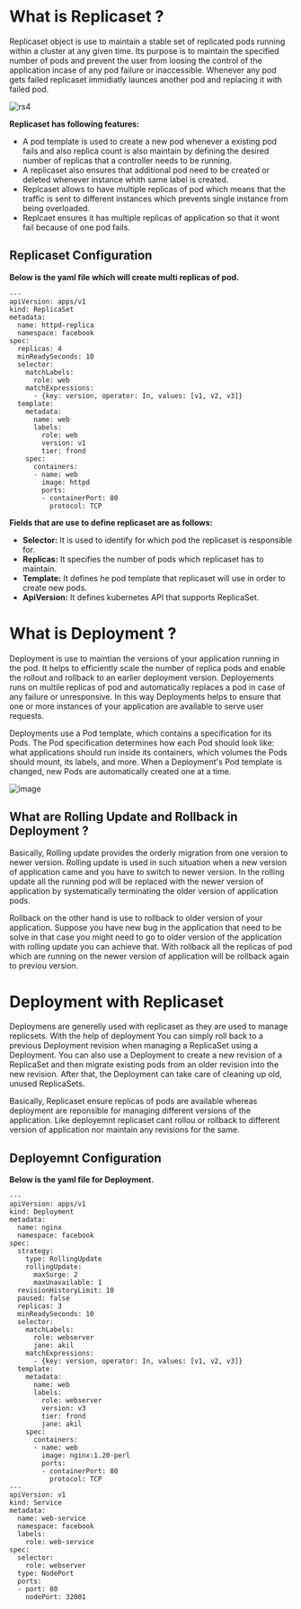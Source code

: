 # What is Replicaset ?

Replicaset object is use to maintain a stable set of replicated pods running within a cluster at any given time. Its purpose is to maintain the specified number of pods and prevent the user from loosing the control of the application incase of any pod failure or inaccessible. Whenever any pod gets failed replicaset immidiatly launces another pod and replacing it with failed pod.

![rs4](https://user-images.githubusercontent.com/69069614/197024265-d1a65708-af00-41ba-958c-10fadf672fe7.png)

**Replicaset has following features:**
- A pod template is used to create a new pod whenever a existing pod fails and also replica count is also maintain by defining the desired number of replicas that a controller needs to be running.
- A replicaset also ensures that additional pod need to be created or deleted whenever instance whith same label is created.
- Replcaset allows to have multiple replicas of pod which means that the traffic is sent to different instances which prevents single instance from being overloaded.
- Replcaet ensures it has multiple replicas of application so that it wont fail because of one pod fails.

## Replicaset Configuration

**Below is the yaml file which will create multi replicas of pod.**

```
---
apiVersion: apps/v1
kind: ReplicaSet
metadata:
  name: httpd-replica
  namespace: facebook
spec:
  replicas: 4
  minReadySeconds: 10
  selector:
    matchLabels:
      role: web
    matchExpressions:
      - {key: version, operator: In, values: [v1, v2, v3]}
  template:
    metadata:
      name: web
      labels:
        role: web
        version: v1
        tier: frond
    spec:
      containers:
      - name: web
        image: httpd
        ports:
        - containerPort: 80
          protocol: TCP
```

**Fields that are use to define replicaset are as follows:**

- **Selector:** It is used to identify for which pod the replicaset is responsible for.
- **Replicas:** It specifies the number of pods which replicaset has to maintain.
- **Template:** It defines he pod template that replicaset will use in order to create new pods.
- **ApiVersion:** It defines kubernetes API that supports ReplicaSet.

# What is Deployment ?
Deployment is use to maintian the versions of your application running in the pod. It helps to efficiently scale the number of replica pods and enable the rollout and rollback to an earlier deployment version. Deployements runs on multile replicas of pod and automatically replaces a pod in case of any failure or unresponsive. In this way Deployments helps to ensure that one or more instances of your application are available to serve user requests. 

Deployments use a Pod template, which contains a specification for its Pods. The Pod specification determines how each Pod should look like: what applications should run inside its containers, which volumes the Pods should mount, its labels, and more. When a Deployment's Pod template is changed, new Pods are automatically created one at a time.

![image](https://user-images.githubusercontent.com/69069614/197216181-fb953a23-60f9-4131-8392-2c7818fb6134.png)

## What are Rolling Update and Rollback in Deployment ?

Basically, Rolling update provides the orderly migration from one version to newer version. Rolling update is used in such situation when a new version of application came and you have to switch to newer version. In the rolling update all the running pod will be replaced with the newer version of application by systematically terminating the older version of application pods.

Rollback on the other hand is use to rollback to older version of your application. Suppose you have new bug in the application that need to be solve in that case you might need to go to older version of the application with rolling update you can achieve that. With rollback all the replicas of pod which are running on the newer version of application will be rollback again to previou version. 


# Deployment with Replicaset

Deploymens are generelly used with replicaset as they are used to manage replicsets. With the help of deployment You can simply roll back to a previous Deployment revision when managing a ReplicaSet using a Deployment. You can also use a Deployment to create a new revision of a ReplicaSet and then migrate existing pods from an older revision into the new revision. After that, the Deployment can take care of cleaning up old, unused ReplicaSets.

Basically, Replicaset ensure replicas of pods are available whereas deployment are reponsible for managing different versions of the application. Like deployemnt replicaset cant rollou or rollback to different version of application nor maintain any revisions for the same.

## Deployemnt Configuration

**Below is the yaml file for Deployment.**

```
---
apiVersion: apps/v1
kind: Deployment
metadata:
  name: nginx
  namespace: facebook
spec:
  strategy:
    type: RollingUpdate
    rollingUpdate:
      maxSurge: 2
      maxUnavailable: 1
  revisionHistoryLimit: 10
  paused: false
  replicas: 3
  minReadySeconds: 10
  selector:
    matchLabels:
      role: webserver
      jane: akil
    matchExpressions:
      - {key: version, operator: In, values: [v1, v2, v3]}
  template:
    metadata:
      name: web
      labels:
        role: webserver
        version: v3
        tier: frond
        jane: akil
    spec:
      containers:
      - name: web
        image: nginx:1.20-perl
        ports:
        - containerPort: 80
          protocol: TCP
---
apiVersion: v1
kind: Service
metadata:
  name: web-service
  namespace: facebook
  labels:
    role: web-service
spec:
  selector:
    role: webserver
  type: NodePort
  ports:
  - port: 80
    nodePort: 32001
```

